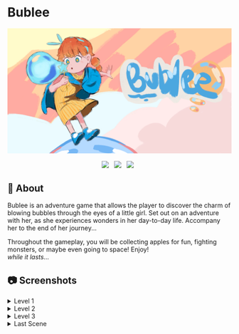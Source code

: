 # Bublee

![Front Art](docs/front.png)

<div align="center">
    <a href='https://globalgamejam.org/games/2025/bublee-7'><img src='https://img.shields.io/badge/GGJ-Page-Green'></a> &nbsp;
    <a href='https://www.youtube.com/watch?v=T608NjbxS44'><img src='https://img.shields.io/badge/Youtube-Trailer-b31b1b.svg'></a> &nbsp;
    <a href='https://covector.github.io/bublee/'><img src='https://img.shields.io/badge/Play-Demo-blue'></a> &nbsp;
</div>

## 🫧 About
Bublee is an adventure game that allows the player to discover the charm of blowing bubbles through the eyes of a little girl. Set out on an adventure with her, as she experiences wonders in her day-to-day life. Accompany her to the end of her journey...

Throughout the gameplay, you will be collecting apples for fun, fighting monsters, or maybe even going to space! Enjoy!
<br/>*while it lasts...*

## 📷 Screenshots
<details>
  <summary>Level 1</summary>

  ![A screenshot in level 1](docs/level1.png)

  Press `[A]` and `[D]` to move left and right. Click `[Left Mouse Button]` to shoot bubbles. Use the bubbles to catch any falling apples, and grab them before they fall onto the ground!
</details>

<details>
  <summary>Level 2</summary>

  ![A screenshot in level 2](docs/level2.png)

  Press `[A]` and `[D]` to move left and right. Press `[Space]` to jump, pressing it one more time in air performs a double jump. Click `[Left Mouse Button]` to shoot bubbles. Defeat the monster by shooting at the balloon dog that it is riding. Good luck!
</details>

<details>
  <summary>Level 3</summary>

  ![A screenshot in level 3](docs/level3.png)

  Press `[A]` and `[D]` to move left and right. Dodge all the meteors coming at you. Be extremely careful!
</details>

<details>
  <summary>Last Scene</summary>

  ![A screenshot of the last scene](docs/last.png)
</details>
